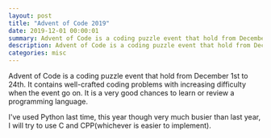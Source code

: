 ```yaml
---
layout: post
title: "Advent of Code 2019"
date: 2019-12-01 00:00:01
summary: Advent of Code is a coding puzzle event that hold from December 1st to 24th. It contains well-crafted coding problems with increasing difficulty when the event go on. It is a very good chances to learn or review a programming language.
description: Advent of Code is a coding puzzle event that hold from December 1st to 24th. It contains well-crafted coding problems with increasing difficulty when the event go on. It is a very good chances to learn or review a programming language. Last year, I've used Python, this year I will try it with C(or CPP) whichever is easier to implement.
categories: misc
---
```


Advent of Code is a coding puzzle event that hold from December 1st to 24th. It contains well-crafted coding problems with increasing difficulty when the event go on. It is a very good chances to learn or review a programming language.

I've used Python last time, this year though very much busier than last year, I will try to use C and CPP(whichever is easier to implement).
